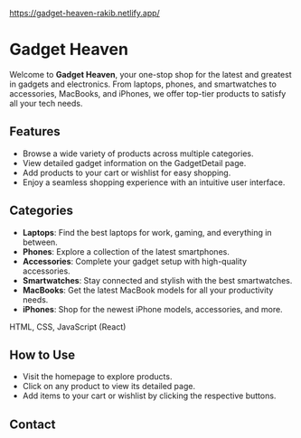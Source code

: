 https://gadget-heaven-rakib.netlify.app/
# Gadget Heaven

Welcome to **Gadget Heaven**, your one-stop shop for the latest and greatest in gadgets and electronics. From laptops, phones, and smartwatches to accessories, MacBooks, and iPhones, we offer top-tier products to satisfy all your tech needs.

## Features
- Browse a wide variety of products across multiple categories.
- View detailed gadget information on the GadgetDetail page.
- Add products to your cart or wishlist for easy shopping.
- Enjoy a seamless shopping experience with an intuitive user interface.

## Categories
- **Laptops**: Find the best laptops for work, gaming, and everything in between.
- **Phones**: Explore a collection of the latest smartphones.
- **Accessories**: Complete your gadget setup with high-quality accessories.
- **Smartwatches**: Stay connected and stylish with the best smartwatches.
- **MacBooks**: Get the latest MacBook models for all your productivity needs.
- **iPhones**: Shop for the newest iPhone models, accessories, and more.

 HTML, CSS, JavaScript (React)

  
## How to Use
- Visit the homepage to explore products.
- Click on any product to view its detailed page.
- Add items to your cart or wishlist by clicking the respective buttons.



## Contact


